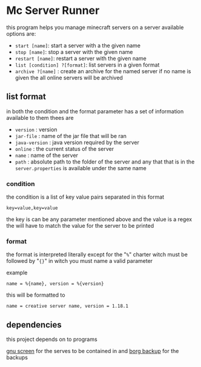 # Mc Server Runner

this program helps you manage minecraft servers on a server
available options are:
- `start [name]`: start a server with a the given name
- `stop [name]`: stop a server with the given name 
- `restart [name]`: restart a server with the given name
- `list [condition] ?[format]`: list servers in a given format
- `archive ?[name]` : create an archive for the named server if no 
name is given the all online servers will be archived

## list format

in both the condition and the format parameter has a set of
information available to them thees are
 - `version` : version 
 - `jar-file` : name of the jar file that will be ran
 - `java-version` : java version required by the server
 - `online` : the current status of the server
 - `name` : name of the server
 - `path` : absolute path to the folder of the server
 and any that that is in the `server.properties` is
 available under the same name 

### condition

the condition is a list of key value pairs separated in this
format
```
key=value,key=value
```
the key is can be any parameter mentioned above and the value
is a regex the will have to match the value for the server to
be printed

### format

the format is interpreted literally except for the "`%`" charter
witch must be followed by "`{}`" in witch you must name a valid
parameter

example
```
name = %{name}, version = %{version}
```
this will be formatted to
```
name = creative server name, version = 1.18.1
```

## dependencies

this project depends on to programs

[gnu screen](https://www.gnu.org/software/screen/) for the serves
to be contained in
and [borg backup](https://borgbackup.readthedocs.io/en/stable/index.html)
for the backups
